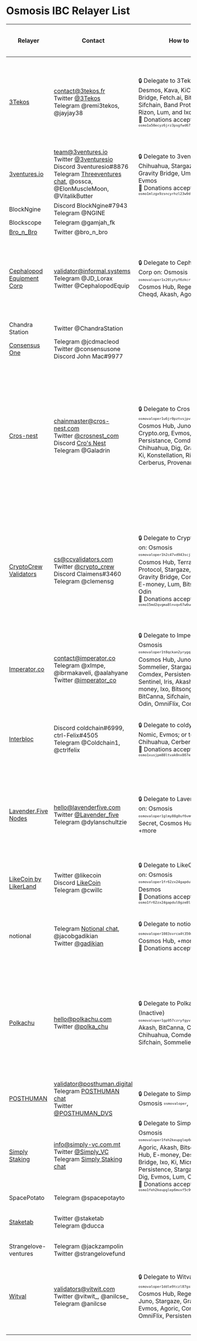 # Osmosis IBC Relayer List




| Relayer | Contact | How to Support | Support for new relayers | Chains Relaying with Osmosis |
| -------- 						| -------- 		| ---								 | --- 																							 | --- 							|
| [3Tekos](https://3tekos.fr/) | contact@3tekos.fr <br> Twitter [@3Tekos](https://twitter.com/3Tekos) <br> Telegram @remi3tekos, @jayjay38 |	:lock: Delegate to 3Tekos on: Stargaze, Desmos, Kava, KiChain, Gravity Bridge, Fetch.ai, BitCanna, E-Money, Sifchain, Band Protocol, Microtick, Rizon, Lum, and Ixo <br> :pray: Donations accepted @ <sup><sub>`osmo1a58ecyz6jrz3psgfwd6724mh46338wlt6z6q7f`</sub></sup>	| :information_desk_person: Supports new relayers	| Stargaze, Juno, Desmos, BitCanna, Sifchain, Gravity Bridge, Kava, Ki, Band Protocol, Evmos, Fetch.ai, Microtick, Ixo |
| [3ventures.io](https://www.3ventures.io/)	| team@3ventures.io <br> Twitter [@3venturesio](https://twitter.com/3venturesio) <br> Discord 3venturesio#8876 <br> Telegram [Threeventures chat](https://t.me/threeventures), @ossca, @ElonMuscleMoon, @VitalikButter |	:lock: Delegate to 3ventures.io on: Chihuahua, Stargaze, Deweb, Axelar, Gravity Bridge, Umee, Comdex, Evmos <br> :pray: Donations accepted @ <sup><sub>`osmo1mlzgx9zsncyrhzl23w9dt6c9zphsx5h87033xz`</sub></sup> | :information_desk_person: Supports new relayers | Umee, Stargaze, Gravity Bridge, Chihuahua, Comdex, Evmos |
| BlockNgine					| Discord BlockNgine#7943 <br> Telegram @NGINE 																		|								|
| Blockscope | Telegram @gamjah_fk | |
| [Bro_n_Bro](https://monitor.bronbro.io/) | Twitter @bro_n_bro																			| |
| [Cephalopod Equipment Corp](http://cephalopod.equipment) | validator@informal.systems <br> Telegram @JD_Lorax <br> Twitter @CephalopodEquip | :lock: Delegate to Cephalopod Equipment Corp on: Osmosis <sup><sub>`osmovaloper1x20lytyf6zkcrv5edpkfkn8sz578qg5s833swz`</sub></sup>, Cosmos Hub, Regen, Ixo, Juno, Cheqd, Akash, Agoric | :heavy_dollar_sign: Offers Relaying as a Service (RaaS) (contact directly for pricing) <br> :information_desk_person: Supports new relayers | Cosmos Hub, Sifchain, Regen, Juno, Ixo, Cheqd, Akash, Crypto.org, Persistence, Starname, E-Money, Sentinel |
| Chandra Station				| Twitter @ChandraStation																		| 								|
| [Consensus One](https://www.consensus.one) | Telegram @jcdmacleod <br> Twitter @consensusone <br> Discord John Mac#9977 | |
| [Cros-nest](cros-nest.com) | chainmaster@cros-nest.com <br> Twitter [@crosnest_com](https://twitter.com/crosnest_com) <br> Discord [Cro's Nest](https://discord.gg/psDap3ed7C) <br> Telegram @Galadrin | :lock: Delegate to Cros-Nest on: Osmosis <sup><sub>`osmovaloper1u6jr0pztvsjpvx77rfzmtw49xwzu9kas05lk04`</sub></sup>, Cosmos Hub, Juno, E-money, Crypto.org, Evmos, Fetch.ai, Cronos, Persistance, Comdex, Lum, Chihuahua, Dig, Gravity Bridge, Kava, Ki, Konstellation, Rizon, OmniFlix, Cerberus, Provenance | :heavy_dollar_sign: Offers Relaying as a Service (RaaS) (contact directly for pricing) <br> :information_desk_person: Supports new relayers | Cosmos Hub, Juno, E-money, Crypto.org, Evmos, Fetch.ai, Cronos, Persistance, Comdex, Lum, Chihuahua, Dig, Gravity Bridge, Kava, Ki, Konstellation, Rizon, OmniFlix, Cerberus, Provenance, Certik |
| [CryptoCrew Validators](http://ccvalidators.com) | cs@ccvalidators.com <br> Twitter [@crypto_crew](http://twitter.com/crypto_crew) <br> Discord Claimens#3460 <br> Telegram @clemensg	| :lock: Delegate to CryptoCrew Validators on: Osmosis <sup><sub>`osmovaloper1h2c47vd943scjlfum6yc5frvu2l279lwjep5d6`</sub></sup>, Cosmos Hub, Terra, Juno, Band Protocol, Stargaze, OmniFlix, Evmos, Gravity Bridge, Comdex, Chihuahua, E-money, Lum, Bitsong, Vidulum, Dig, Odin <br> :pray: Donations accepted @ <sup><sub>`osmo15md2qvgma8lnvqv67w0umu2paqkqkheg332u7d`</sub></sup> | :heavy_dollar_sign: Offers Relaying as a Service (RaaS) (contact directly for pricing) <br> :information_desk_person: Supports new relayers | Cosmos Hub, Terra, Juno, Band Protocol, Stargaze, OmniFlix, Evmos, Gravity Bridge, Comdex, Chihuahua, E-money, Lum, Bitsong, Vidulum, Dig, Odin, Secret |
| [Imperator.co](https://imperator.co/) | contact@imperator.co <br> Telegram @xImpe, @ibrmakaveli, @aalahyane	<br> Twitter [@imperator_co](https://twitter.com/imperator_co) | :lock: Delegate to Imperator.co on: Osmosis <sup><sub>`osmovaloper1t8qckan2yrygq7kl9apwhzfalwzgc2429p8f0s`</sub></sup>, Cosmos Hub, Juno, Axelar, Sommelier, Stargaze, Ki, Lum, Comdex, Persistence, Likecoin, Sentinel, Iris, Akash, Medibloc, E-money, Ixo, Bitsong, Vidulum, Rizon, BitCanna, Sifchain, Konstellation, Odin, OmniFlix, Commercio, Certik | :heavy_dollar_sign: Offers Relaying as a Service (RaaS) (contact directly for pricing) <br> :information_desk_person: Supports new relayers | Juno, Axelar, Sommelier, Stargaze, Ki, Lum, Comdex, Persistence, Medibloc, E-money |
| [Interbloc](Interbloc.org) | Discord coldchain#6999, ctrl-Felix#4505 <br> Telegram @Coldchain1, @ctrlfelix | :lock: Delegate to coldy on: Bitsong, Nomic, Evmos; or to doggystyle on: Chihuahua, Cerberus, Konstellation <br> :pray: Donations accepted @ <sup><sub>`osmo1xusjpm88ltvak0nx867ejejhygpkjnaaramr0r`</sub></sup> | :heavy_dollar_sign: Offers Relaying as a Service (RaaS) (contact directly for pricing) <br> :information_desk_person: Supports new relayers | Cosmos Hub, Bitsong, Chihuahua |
| [Lavender.Five Nodes](https://www.lavenderfive.com/) | hello@lavenderfive.com <br> Twitter [@Lavender_five](https://twitter.com/lavender_five) <br> Telegram @dylanschultzie	| :lock: Delegate to Lavender.Five Nodes on: Osmosis <sup><sub>`osmovaloper1glmy88g0uf6vmw29pyxu3yq0pxpjqtzqr5e57n`</sub></sup>, Secret, Cosmos Hub, Juno, Dig, +more | :heavy_dollar_sign: Offers Relaying as a Service (RaaS) (contact directly for pricing) <br> :information_desk_person: Supports new relayers <br> :memo: Provides documentation ([Setting Up Hermes](https://docs.scrt.network/relayers/setting-up-hermes.html#assumptions)) | Cosmos Hub, Juno (multiple channels), Comdex, Secret, Cheqd, Chihuahua, Dig |
| [LikeCoin by LikerLand](http://like.co) | Twitter @likecoin <br> Discord [LikeCoin](http://discord.gg/likecoin) <br> Telegram @cwillc | :lock: Delegate to LikeCoin by LikerLand on: Osmosis <sup><sub>`osmovaloper1fr62zx24gapdul0gze8lt3y9fmtt7h6mqq0amd`</sub></sup>, Desmos <br> :pray: Donations accepted @ <sup><sub>`osmo1fr62zx24gapdul0gze8lt3y9fmtt7h6m6h87v2`</sub></sup> | :information_desk_person: Supports new relayers to LikeCoin, Desmos | LikeCoin, Desmos |
| notional | Telegram [Notional chat](https://t.me/+2TKY_RQ-Eo00NDc1), @jacobgadikian	<br> Twitter [@gadikian](twitter.com/gadikian) | :lock: Delegate to notional on: Osmosis <sup><sub>`osmovaloper1083svrca4t350mphfv9x45wq9asrs60c6rv0j5`</sub></sup>, Cosmos Hub, +more <br> :pray: Donations accepted @ <sup><sub>``</sub></sup> | :heavy_dollar_sign: Offers Relaying as a Service (RaaS) (contact directly for pricing) <br> :information_desk_person: Supports new relayers |  |
| [Polkachu](https://polkachu.com/) | hello@polkachu.com <br> Twitter [@polka_chu](https://twitter.com/polka_chu) | :lock: Delegate to Polkachu on: Osmosis (Inactive) <sup><sub>`osmovaloper1gp957czryfgyvxwn3tfnyy2f0t9g2p4phpkatp`</sub></sup>, Akash, BitCanna, Cerberus, Certik, Chihuahua, Comdex, Kava, Ki, Sifchain, Sommelier | :heavy_dollar_sign: Offers Relaying as a Service (RaaS) (contact directly for pricing) <br> :information_desk_person: Supports new relayers <br> :memo: Provides documentation ([Validator Deployment Scripts](https://github.com/polkachu/cosmos-validators), [Snapshot Architecture](https://polkachu.com/blogs/polkachus-node-snapshot-architecture)) | Akash, BitCanna, Chihuahua, Comdex, Ki, Sifchain, Stargaze, Umee, Konstellation, Juno Cw-20 |
| [POSTHUMAN](https://posthuman.digital) | validator@posthuman.digital <br> Telegram [POSTHUMAN chat](https://t.me/posthumanchat) <br> Twitter [@POSTHUMAN_DVS](https://twitter.com/POSTHUMAN_DVS) | :lock: Delegate to Simply Staking on: Osmosis <sup><sub>`osmovaloper`</sub></sup>, |	
| [Simply Staking](https://www.simply-vc.com.mt/) | info@simply-vc.com.mt <br> Twitter [@Simply_VC](https://twitter.com/Simply_VC) <br> Telegram [Simply Staking chat](https://t.me/simplyvc) | :lock: Delegate to Simply Staking on: Osmosis <sup><sub>`osmovaloper1feh2keupglep6mvxf5c96eulh3puujjryj2h8v`</sub></sup>, Agoric, Akash, Bitsong, Celo, Cosmos Hub, E-money, Desmos, Gravity Bridge, Ixo, Ki, Microtick, Oasis, Persistence, Stargaze, Sommolier, Dig, Evmos, Lum, OmniFlix <br> :pray: Donations accepted @ <sup><sub>`osmo1feh2keupglep6mvxf5c96eulh3puujjr79z5st`</sub></sup> | :heavy_dollar_sign: Offers Relaying as a Service (RaaS) (contact directly for pricing) <br> :information_desk_person: Supports new relayers | Cosmos Hub, Akash, OmniFlix |
| SpacePotato					| Telegram @spacepotayto 		|								|
| [Staketab](https://staketab.com/) | Twitter @staketab <br> Telegram @ducca	|	 | | Desmos, Stargaze, Umee, OmniFlix, Evmos |
| Strangelove-ventures			| Telegram @jackzampolin	<br> Twitter @strangelovefund 										| 						 		|
| [Witval](http://Vitwit.com) | validators@vitwit.com <br> Twitter @vitwit_, @anilcse_ <br> Telegram @anilcse | :lock: Delegate to Witval on: Osmosis <sup><sub>`osmovaloper1ddle9tczl87gsvmeva3c48nenyng4n56yscals`</sub></sup>, Cosmos Hub, Regen, Akash, Desmos, Juno, Stargaze, Gravity Bridge, Evmos, Agoric, Comdex, E-money, OmniFlix, Persistence, Sentinel | :heavy_dollar_sign: Offers Relaying as a Service (RaaS) (contact directly for pricing) <br> :information_desk_person: Supports new relayers | Cosmos Hub, Regen, Akash, Juno, Persistence, Comdex, Sentinel, Stargaze, Gravity Bridge, Provenance |



